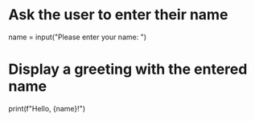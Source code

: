 # Ask the user to enter their name
name = input("Please enter your name: ")

# Display a greeting with the entered name
print(f"Hello, {name}!")
